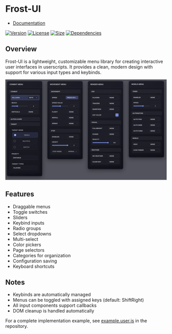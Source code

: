 

# Frost-UI

- [Documentation](DOCUMENTATION.md)

[![Version](https://img.shields.io/badge/version-1.0.0-blue.svg)](https://github.com/FrozenProductions/Frost-UI)
[![License](https://img.shields.io/badge/license-MIT-blue.svg)](https://opensource.org/licenses/MIT)
[![Size](https://img.shields.io/badge/size-12.4kb-blue.svg)](https://github.com/FrozenProductions/Frost-UI)
[![Dependencies](https://img.shields.io/badge/dependencies-none-blue.svg)](https://github.com/FrozenProductions/Frost-UI)

## Overview
Frost-UI is a lightweight, customizable menu library for creating interactive user interfaces in userscripts. It provides a clean, modern design with support for various input types and keybinds.

![Menu Preview](https://raw.githubusercontent.com/FrozenProductions/Frost-UI/main/assets/preview.png)

## Features
- Draggable menus
- Toggle switches
- Sliders
- Keybind inputs
- Radio groups
- Select dropdowns
- Multi-select
- Color pickers
- Page selectors
- Categories for organization
- Configuration saving
- Keyboard shortcuts

## Notes
- Keybinds are automatically managed
- Menus can be toggled with assigned keys (default: ShiftRight)
- All input components support callbacks
- DOM cleanup is handled automatically

For a complete implementation example, see [example.user.js](https://raw.githubusercontent.com/FrozenProductions/Frost-UI/main/scripts/example.user.js) in the repository.
